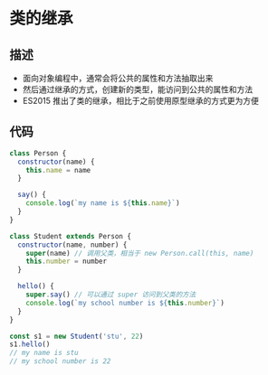 # 类的继承
## 描述
- 面向对象编程中，通常会将公共的属性和方法抽取出来
- 然后通过继承的方式，创建新的类型，能访问到公共的属性和方法
- ES2015 推出了类的继承，相比于之前使用原型继承的方式更为方便

## 代码
```js
class Person {
  constructor(name) {
    this.name = name
  }

  say() {
    console.log(`my name is ${this.name}`)
  }
}

class Student extends Person {
  constructor(name, number) {
    super(name) // 调用父类，相当于 new Person.call(this, name)
    this.number = number
  }

  hello() {
    super.say() // 可以通过 super 访问到父类的方法
    console.log(`my school number is ${this.number}`)
  }
}

const s1 = new Student('stu', 22)
s1.hello()
// my name is stu
// my school number is 22

```

